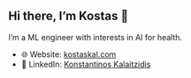 ## Hi there, I’m Kostas 👋

I’m a ML engineer with interests in AI for health.  
- 🌐 Website: [kostaskal.com](https://kostaskal.com)
- 💼 LinkedIn: [Konstantinos Kalaitzidis](https://www.linkedin.com/in/kostaskalaitzidis/)

<!-- ## Highlights
- 🧪 Master’s thesis (Karolinska Institutet, Meletis Lab): CNNs for behavioural/neural imaging
- 🚀 ADAMMA: Activity to MET classifier
- 🧰 Stack: Python, PyTorch/Sklearn, React/Next.js, GCP/AWS, Docker

## Featured Projects
- 🔬 **BPNN (Behavioural Prediction Neural Network)** — [repo](https://github.com/konkalaitzidis/bpnn)
- 📱 **ADAMMA** — Activity-to-MET mobile prototype — [repo](#)

## Get in touch
- ✉️ Email: yourname [at] domain.com


**konkalaitzidis/konkalaitzidis** is a ✨ _special_ ✨ repository because its `README.md` (this file) appears on your GitHub profile.

Here are some ideas to get you started:

- 🔭 I’m currently working on ...
- 🌱 I’m currently learning ...
- 👯 I’m looking to collaborate on ...
- 🤔 I’m looking for help with ...
- 💬 Ask me about ...
- 📫 How to reach me: ...
- 😄 Pronouns: ...
- ⚡ Fun fact: ...
-->
